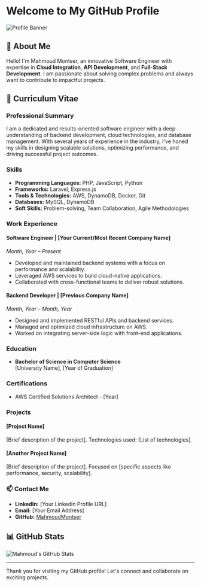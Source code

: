 # Welcome to My GitHub Profile

![Profile Banner](your-banner-url) <!-- You can add a banner image if you have one -->

## 👋 About Me

Hello! I'm Mahmoud Montser, an innovative Software Engineer with expertise in **Cloud Integration**, **API Development**, and **Full-Stack Development**. I am passionate about solving complex problems and always want to contribute to impactful projects.

## 📝 Curriculum Vitae

### Professional Summary

I am a dedicated and results-oriented software engineer with a deep understanding of backend development, cloud technologies, and database management. With several years of experience in the industry, I've honed my skills in designing scalable solutions, optimizing performance, and driving successful project outcomes.

### Skills

- **Programming Languages:** PHP, JavaScript, Python
- **Frameworks:** Laravel, Express.js
- **Tools & Technologies:** AWS, DynamoDB, Docker, Git
- **Databases:** MySQL, DynamoDB
- **Soft Skills:** Problem-solving, Team Collaboration, Agile Methodologies

### Work Experience

#### Software Engineer | [Your Current/Most Recent Company Name]
*Month, Year – Present*  
- Developed and maintained backend systems with a focus on performance and scalability.
- Leveraged AWS services to build cloud-native applications.
- Collaborated with cross-functional teams to deliver robust solutions.

#### Backend Developer | [Previous Company Name]
*Month, Year – Month, Year*  
- Designed and implemented RESTful APIs and backend services.
- Managed and optimized cloud infrastructure on AWS.
- Worked on integrating server-side logic with front-end applications.

### Education

- **Bachelor of Science in Computer Science**  
  [University Name], [Year of Graduation]

### Certifications

- AWS Certified Solutions Architect - [Year]

### Projects

#### [Project Name]
[Brief description of the project]. Technologies used: [List of technologies].

#### [Another Project Name]
[Brief description of the project]. Focused on [specific aspects like performance, security, scalability].

### 📫 Contact Me

- **LinkedIn:** [Your LinkedIn Profile URL]
- **Email:** [Your Email Address]
- **GitHub:** [MahmoudMontser](https://github.com/MahmoudMontser)

## 📊 GitHub Stats

![Mahmoud's GitHub Stats](https://github-readme-stats.vercel.app/api?username=MahmoudMontser&show_icons=true&theme=radical)

---

Thank you for visiting my GitHub profile! Let's connect and collaborate on exciting projects.
